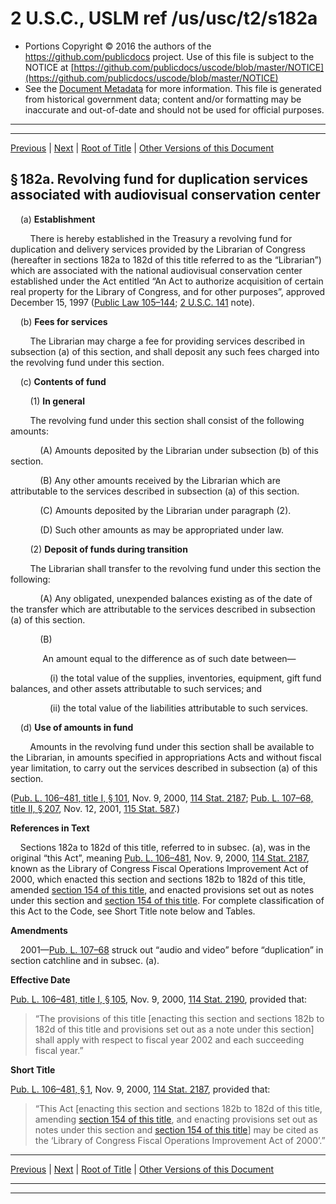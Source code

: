---
---

# 2 U.S.C., USLM ref /us/usc/t2/s182a

* Portions Copyright © 2016 the authors of the https://github.com/publicdocs project.
  Use of this file is subject to the NOTICE at [https://github.com/publicdocs/uscode/blob/master/NOTICE](https://github.com/publicdocs/uscode/blob/master/NOTICE)
* See the [Document Metadata](././../../../..//README.md) for more information.
  This file is generated from historical government data; content and/or formatting may be inaccurate and out-of-date and should not be used for official purposes.

----------
----------

[Previous](./../../../..//us/usc/t2/ch5/m__us_usc_t2_s182.md) | [Next](./../../../..//us/usc/t2/ch5/m__us_usc_t2_s182b.md) | [Root of Title](./../../../../) | [Other Versions of this Document](https://publicdocs.github.io/go/links?ns=uslm&ref=%2Fus%2Fusc%2Ft2%2Fs182a)

## § 182a. Revolving fund for duplication services associated with audiovisual conservation center

    (a) __Establishment__ 

        There is hereby established in the Treasury a revolving fund for duplication and delivery services provided by the Librarian of Congress (hereafter in sections 182a to 182d of this title referred to as the “Librarian”) which are associated with the national audiovisual conservation center established under the Act entitled “An Act to authorize acquisition of certain real property for the Library of Congress, and for other purposes”, approved December 15, 1997 ([Public Law 105–144][/us/pl/105/144]; [2 U.S.C. 141][/us/usc/t2/s141] note).

    (b) __Fees for services__ 

        The Librarian may charge a fee for providing services described in subsection (a) of this section, and shall deposit any such fees charged into the revolving fund under this section.

    (c) __Contents of fund__ 

        (1) __In general__ 

        The revolving fund under this section shall consist of the following amounts:

            (A) Amounts deposited by the Librarian under subsection (b) of this section.

            (B) Any other amounts received by the Librarian which are attributable to the services described in subsection (a) of this section.

            (C) Amounts deposited by the Librarian under paragraph (2).

            (D) Such other amounts as may be appropriated under law.

        (2) __Deposit of funds during transition__ 

        The Librarian shall transfer to the revolving fund under this section the following:

            (A) Any obligated, unexpended balances existing as of the date of the transfer which are attributable to the services described in subsection (a) of this section.

            (B)

             An amount equal to the difference as of such date between—

                (i) the total value of the supplies, inventories, equipment, gift fund balances, and other assets attributable to such services; and

                (ii) the total value of the liabilities attributable to such services.

    (d) __Use of amounts in fund__ 

        Amounts in the revolving fund under this section shall be available to the Librarian, in amounts specified in appropriations Acts and without fiscal year limitation, to carry out the services described in subsection (a) of this section.

([Pub. L. 106–481, title I, § 101][/us/pl/106/481/s101], Nov. 9, 2000, [114 Stat. 2187][/us/stat/114/2187]; [Pub. L. 107–68, title II, § 207][/us/pl/107/68/s207], Nov. 12, 2001, [115 Stat. 587][/us/stat/115/587].)

 __References in Text__ 

    Sections 182a to 182d of this title, referred to in subsec. (a), was in the original “this Act”, meaning [Pub. L. 106–481][/us/pl/106/481], Nov. 9, 2000, [114 Stat. 2187][/us/stat/114/2187], known as the Library of Congress Fiscal Operations Improvement Act of 2000, which enacted this section and sections 182b to 182d of this title, amended [section 154 of this title][/us/usc/t2/s154], and enacted provisions set out as notes under this section and [section 154 of this title][/us/usc/t2/s154]. For complete classification of this Act to the Code, see Short Title note below and Tables.

 __Amendments__ 

    2001—[Pub. L. 107–68][/us/pl/107/68] struck out “audio and video” before “duplication” in section catchline and in subsec. (a).

 __Effective Date__ 

[Pub. L. 106–481, title I, § 105][/us/pl/106/481/s105], Nov. 9, 2000, [114 Stat. 2190][/us/stat/114/2190], provided that: 

> “The provisions of this title \[enacting this section and sections 182b to 182d of this title and provisions set out as a note under this section\] shall apply with respect to fiscal year 2002 and each succeeding fiscal year.”

 __Short Title__ 

[Pub. L. 106–481, § 1][/us/pl/106/481/s1], Nov. 9, 2000, [114 Stat. 2187][/us/stat/114/2187], provided that: 

> “This Act \[enacting this section and sections 182b to 182d of this title, amending [section 154 of this title][/us/usc/t2/s154], and enacting provisions set out as notes under this section and [section 154 of this title][/us/usc/t2/s154]\] may be cited as the ‘Library of Congress Fiscal Operations Improvement Act of 2000’.”

----------

[Previous](./../../../..//us/usc/t2/ch5/m__us_usc_t2_s182.md) | [Next](./../../../..//us/usc/t2/ch5/m__us_usc_t2_s182b.md) | [Root of Title](./../../../../) | [Other Versions of this Document](https://publicdocs.github.io/go/links?ns=uslm&ref=%2Fus%2Fusc%2Ft2%2Fs182a)

----------
----------

[/us/pl/105/144]: https://publicdocs.github.io/go/links?ns=uslm&ref=%2Fus%2Fpl%2F105%2F144
[/us/usc/t2/s141]: https://publicdocs.github.io/go/links?ns=uslm&ref=%2Fus%2Fusc%2Ft2%2Fs141
[/us/pl/106/481/s101]: https://publicdocs.github.io/go/links?ns=uslm&ref=%2Fus%2Fpl%2F106%2F481%2Fs101
[/us/stat/114/2187]: https://publicdocs.github.io/go/links?ns=uslm&ref=%2Fus%2Fstat%2F114%2F2187
[/us/pl/107/68/s207]: https://publicdocs.github.io/go/links?ns=uslm&ref=%2Fus%2Fpl%2F107%2F68%2Fs207
[/us/stat/115/587]: https://publicdocs.github.io/go/links?ns=uslm&ref=%2Fus%2Fstat%2F115%2F587
[/us/pl/106/481]: https://publicdocs.github.io/go/links?ns=uslm&ref=%2Fus%2Fpl%2F106%2F481
[/us/stat/114/2187]: https://publicdocs.github.io/go/links?ns=uslm&ref=%2Fus%2Fstat%2F114%2F2187
[/us/usc/t2/s154]: https://publicdocs.github.io/go/links?ns=uslm&ref=%2Fus%2Fusc%2Ft2%2Fs154
[/us/usc/t2/s154]: https://publicdocs.github.io/go/links?ns=uslm&ref=%2Fus%2Fusc%2Ft2%2Fs154
[/us/pl/107/68]: https://publicdocs.github.io/go/links?ns=uslm&ref=%2Fus%2Fpl%2F107%2F68
[/us/pl/106/481/s105]: https://publicdocs.github.io/go/links?ns=uslm&ref=%2Fus%2Fpl%2F106%2F481%2Fs105
[/us/stat/114/2190]: https://publicdocs.github.io/go/links?ns=uslm&ref=%2Fus%2Fstat%2F114%2F2190
[/us/pl/106/481/s1]: https://publicdocs.github.io/go/links?ns=uslm&ref=%2Fus%2Fpl%2F106%2F481%2Fs1
[/us/stat/114/2187]: https://publicdocs.github.io/go/links?ns=uslm&ref=%2Fus%2Fstat%2F114%2F2187
[/us/usc/t2/s154]: https://publicdocs.github.io/go/links?ns=uslm&ref=%2Fus%2Fusc%2Ft2%2Fs154
[/us/usc/t2/s154]: https://publicdocs.github.io/go/links?ns=uslm&ref=%2Fus%2Fusc%2Ft2%2Fs154


